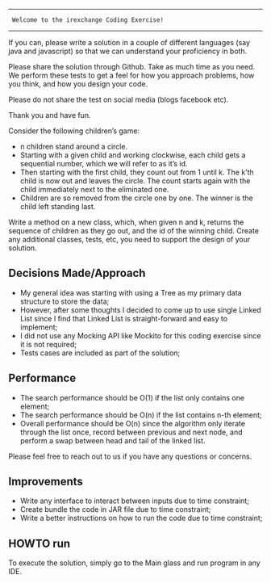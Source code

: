 ----------------------------------------------------------------------------------
     Welcome to the irexchange Coding Exercise!
-----------------------------------------------------------------------------------
If you can, please write a solution in a couple of different languages (say java and javascript) so that we can understand your proficiency in both.
 
Please share the solution through Github. Take as much time as you need. We perform these tests
to get a feel for how you approach problems, how you think, and how you design
your code.

Please do not share the test on social media (blogs facebook etc).

Thank you and have fun.

Consider the following children’s game:

* n children stand around a circle.
* Starting with a given child and working clockwise, each child gets a
sequential number, which we will refer to as it’s id.
* Then starting with the first child, they count out from 1 until k. The
k’th child is now out and leaves the circle. The count starts again
with the child immediately next to the eliminated one.
* Children are so removed from the circle one by one. The winner is the
child left standing last.

Write a method on a new class, which, when given n and k, returns the
sequence of children as they go out, and the id of the winning child. Create any
additional classes, tests, etc, you need to support the design of your solution.
 
## Decisions Made/Approach

* My general idea was starting with using a Tree as my primary data structure to store the data;
* However, after some thoughts I decided to come up to use single Linked List since I find that Linked List is straight-forward and easy to implement;
* I did not use any Mocking API like Mockito for this coding exercise since it is not required;
* Tests cases are included as part of the solution;

## Performance

* The search performance should be O(1) if the list only contains one element;
* The search performance should be O(n) if the list contains n-th element;
* Overall performance should be O(n) since the algorithm only iterate through the list once, record between previous and next node, and perform a swap
between head and tail of the linked list.

Please feel free to reach out to us if you have any questions or concerns.

## Improvements

* Write any interface to interact between inputs due to time constraint;
* Create bundle the code in JAR file due to time constraint;
* Write a better instructions on how to run the code due to time constraint;

## HOWTO run

To execute the solution, simply go to the Main glass and run program in any IDE.